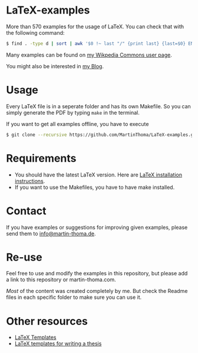 LaTeX-examples
==============

More than 570 examples for the usage of LaTeX. You can check that with the
following command:

```bash
$ find . -type d | sort | awk '$0 !~ last "/" {print last} {last=$0} END {print last}' | grep -v .git | wc -l
```


Many examples can be found on [my Wikpedia Commons user page](http://commons.wikimedia.org/wiki/User:MartinThoma#Galerie).

You might also be interested in [my Blog](http://martin-thoma.com/tag/tikz/).


Usage
=====

Every LaTeX file is in a seperate folder and has its own Makefile.
So you can simply generate the PDF by typing `make` in the terminal.

If you want to get all examples offline, you have to execute

```bash
$ git clone --recursive https://github.com/MartinThoma/LaTeX-examples.git
```


Requirements
============

* You should have the latest LaTeX version. Here are
  [LaTeX installation instructions](http://martin-thoma.com/how-to-install-the-latest-latex-version/).
* If you want to use the Makefiles, you have to have make installed.


Contact
=======
If you have examples or suggestions for improving given examples, please send
them to info@martin-thoma.de.


Re-use
=======
Feel free to use and modify the examples in this repository,
but please add a link to this repository or martin-thoma.com.

*Most* of the content was created completely by me. But check
the Readme files in each specific folder to make sure you can use it.

Other resources
===============
* [LaTeX Templates](http://www.latextemplates.com/)
* [LaTeX templates for writing a thesis](http://tex.stackexchange.com/q/326/5645)
